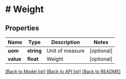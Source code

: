 # # Weight

## Properties

Name | Type | Description | Notes
------------ | ------------- | ------------- | -------------
**uom** | **string** | Unit of measure | [optional]
**value** | **float** | Weight | [optional]

[[Back to Model list]](../../README.md#models) [[Back to API list]](../../README.md#endpoints) [[Back to README]](../../README.md)
